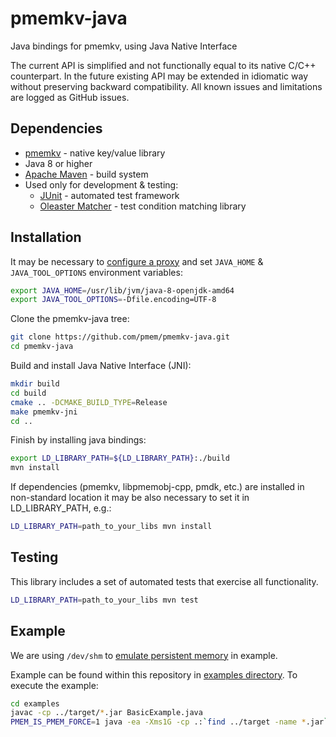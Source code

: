 # pmemkv-java
Java bindings for pmemkv, using Java Native Interface

The current API is simplified and not functionally equal to its native C/C++ counterpart.
In the future existing API may be extended in idiomatic way without preserving backward compatibility.
All known issues and limitations are logged as GitHub issues.

## Dependencies

* [pmemkv](https://github.com/pmem/pmemkv) - native key/value library
* Java 8 or higher
* [Apache Maven](https://maven.apache.org) - build system
* Used only for development & testing:
  * [JUnit](http://junit.org/) - automated test framework
  * [Oleaster Matcher](https://github.com/mscharhag/oleaster/tree/master/oleaster-matcher) - test condition matching library

## Installation

It may be necessary to [configure a proxy](https://maven.apache.org/guides/mini/guide-proxies.html) and set `JAVA_HOME` & `JAVA_TOOL_OPTIONS` environment variables:

```sh
export JAVA_HOME=/usr/lib/jvm/java-8-openjdk-amd64
export JAVA_TOOL_OPTIONS=-Dfile.encoding=UTF-8
```

Clone the pmemkv-java tree:

```sh
git clone https://github.com/pmem/pmemkv-java.git
cd pmemkv-java
```

Build and install Java Native Interface (JNI):

```sh
mkdir build
cd build
cmake .. -DCMAKE_BUILD_TYPE=Release
make pmemkv-jni
cd ..
```

Finish by installing java bindings:

```sh
export LD_LIBRARY_PATH=${LD_LIBRARY_PATH}:./build
mvn install
```

If dependencies (pmemkv, libpmemobj-cpp, pmdk, etc.) are installed in non-standard
location it may be also necessary to set it in LD_LIBRARY_PATH, e.g.:

```sh
LD_LIBRARY_PATH=path_to_your_libs mvn install
```

## Testing

This library includes a set of automated tests that exercise all functionality.

```sh
LD_LIBRARY_PATH=path_to_your_libs mvn test
```

## Example

We are using `/dev/shm` to
[emulate persistent memory](http://pmem.io/2016/02/22/pm-emulation.html)
in example.

Example can be found within this repository in [examples directory](https://github.com/pmem/pmemkv-java/tree/master/examples).
To execute the example:

```sh
cd examples
javac -cp ../target/*.jar BasicExample.java
PMEM_IS_PMEM_FORCE=1 java -ea -Xms1G -cp .:`find ../target -name *.jar` -Djava.library.path=/usr/local/lib BasicExample
```
